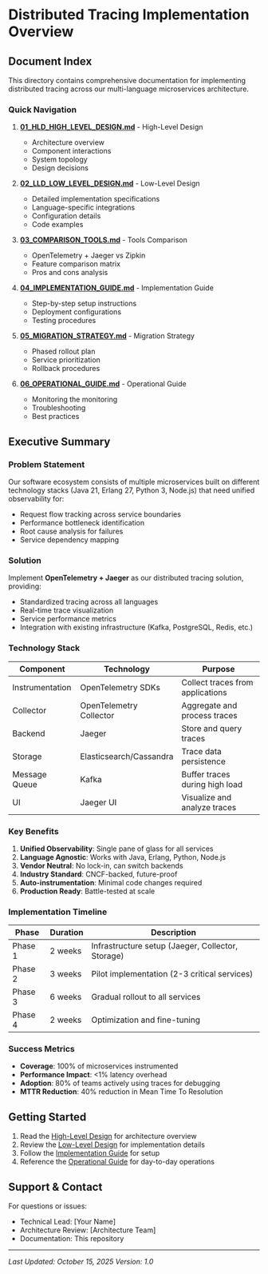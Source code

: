 # Distributed Tracing Implementation Overview

## Document Index

This directory contains comprehensive documentation for implementing distributed tracing across our multi-language microservices architecture.

### Quick Navigation

1. **[01_HLD_HIGH_LEVEL_DESIGN.md](01_HLD_HIGH_LEVEL_DESIGN.md)** - High-Level Design
   - Architecture overview
   - Component interactions
   - System topology
   - Design decisions

2. **[02_LLD_LOW_LEVEL_DESIGN.md](02_LLD_LOW_LEVEL_DESIGN.md)** - Low-Level Design
   - Detailed implementation specifications
   - Language-specific integrations
   - Configuration details
   - Code examples

3. **[03_COMPARISON_TOOLS.md](03_COMPARISON_TOOLS.md)** - Tools Comparison
   - OpenTelemetry + Jaeger vs Zipkin
   - Feature comparison matrix
   - Pros and cons analysis

4. **[04_IMPLEMENTATION_GUIDE.md](04_IMPLEMENTATION_GUIDE.md)** - Implementation Guide
   - Step-by-step setup instructions
   - Deployment configurations
   - Testing procedures

5. **[05_MIGRATION_STRATEGY.md](05_MIGRATION_STRATEGY.md)** - Migration Strategy
   - Phased rollout plan
   - Service prioritization
   - Rollback procedures

6. **[06_OPERATIONAL_GUIDE.md](06_OPERATIONAL_GUIDE.md)** - Operational Guide
   - Monitoring the monitoring
   - Troubleshooting
   - Best practices

## Executive Summary

### Problem Statement
Our software ecosystem consists of multiple microservices built on different technology stacks (Java 21, Erlang 27, Python 3, Node.js) that need unified observability for:
- Request flow tracking across service boundaries
- Performance bottleneck identification
- Root cause analysis for failures
- Service dependency mapping

### Solution
Implement **OpenTelemetry + Jaeger** as our distributed tracing solution, providing:
- Standardized tracing across all languages
- Real-time trace visualization
- Service performance metrics
- Integration with existing infrastructure (Kafka, PostgreSQL, Redis, etc.)

### Technology Stack

| Component | Technology | Purpose |
|-----------|-----------|---------|
| Instrumentation | OpenTelemetry SDKs | Collect traces from applications |
| Collector | OpenTelemetry Collector | Aggregate and process traces |
| Backend | Jaeger | Store and query traces |
| Storage | Elasticsearch/Cassandra | Trace data persistence |
| Message Queue | Kafka | Buffer traces during high load |
| UI | Jaeger UI | Visualize and analyze traces |

### Key Benefits

1. **Unified Observability**: Single pane of glass for all services
2. **Language Agnostic**: Works with Java, Erlang, Python, Node.js
3. **Vendor Neutral**: No lock-in, can switch backends
4. **Industry Standard**: CNCF-backed, future-proof
5. **Auto-instrumentation**: Minimal code changes required
6. **Production Ready**: Battle-tested at scale

### Implementation Timeline

| Phase | Duration | Description |
|-------|----------|-------------|
| Phase 1 | 2 weeks | Infrastructure setup (Jaeger, Collector, Storage) |
| Phase 2 | 3 weeks | Pilot implementation (2-3 critical services) |
| Phase 3 | 6 weeks | Gradual rollout to all services |
| Phase 4 | 2 weeks | Optimization and fine-tuning |

### Success Metrics

- **Coverage**: 100% of microservices instrumented
- **Performance Impact**: <1% latency overhead
- **Adoption**: 80% of teams actively using traces for debugging
- **MTTR Reduction**: 40% reduction in Mean Time To Resolution

## Getting Started

1. Read the [High-Level Design](01_HLD_HIGH_LEVEL_DESIGN.md) for architecture overview
2. Review the [Low-Level Design](02_LLD_LOW_LEVEL_DESIGN.md) for implementation details
3. Follow the [Implementation Guide](04_IMPLEMENTATION_GUIDE.md) for setup
4. Reference the [Operational Guide](06_OPERATIONAL_GUIDE.md) for day-to-day operations

## Support & Contact

For questions or issues:
- Technical Lead: [Your Name]
- Architecture Review: [Architecture Team]
- Documentation: This repository

---
*Last Updated: October 15, 2025*
*Version: 1.0*
